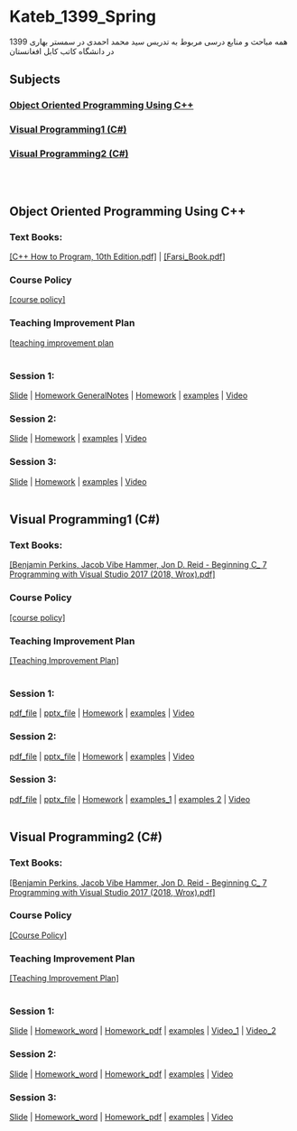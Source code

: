 # Kateb_1399_Spring
همه مباحث و منابع درسی مربوط به تدریس سید محمد احمدی در سمستر بهاری 1399 در دانشگاه کاتب کابل افغانستان

## Subjects
### **[Object Oriented Programming Using C++](#object-oriented-programming-using_cplusplus)**<br>
### **[Visual Programming1 (C#)](#visual-programming1-c#)**<br>
### **[Visual Programming2 (C#)](#visual-programming2-c#)**<br>
</br></br>
## Object Oriented Programming Using C++
### Text Books:
[[C++ How to Program, 10th Edition.pdf]](https://github.com/mohammadahmadi1395/Kateb_1399_Spring/blob/master/oop_using_cpp/lectures/books/C%2B%2B%20How%20to%20Program%2C%2010th%20Edition.pdf) 
| [[Farsi_Book.pdf]](https://github.com/mohammadahmadi1395/Kateb_1399_Spring/blob/master/oop_using_cpp/lectures/books/Farsi_Book.pdf)</br>
### Course Policy
[[course policy]](https://github.com/mohammadahmadi1395/Kateb_1399_Spring/blob/master/oop_using_cpp/plans/OOPUsingCPP_CoursePolicy_MohammadAhmadi.docx)
### Teaching Improvement Plan
[[teaching improvement plan](https://github.com/mohammadahmadi1395/Kateb_1399_Spring/blob/master/oop_using_cpp/plans/TeachingImprovementPlan_Spring_1399_Mohammad_Ahmadi.docx)</br></br>
### Session 1:
[Slide](https://github.com/mohammadahmadi1395/Kateb_1399_Spring/blob/master/oop_using_cpp/lectures/slides/001.ppt) 
| [Homework GeneralNotes](https://github.com/mohammadahmadi1395/Kateb_1399_Spring/blob/master/oop_using_cpp/homeworks/general_notes.docx) 
| [Homework](https://github.com/mohammadahmadi1395/Kateb_1399_Spring/blob/master/oop_using_cpp/homeworks/week1_chapter2.docx)
| [examples](https://github.com/mohammadahmadi1395/Kateb_1399_Spring/tree/master/oop_using_cpp/examples/001_chapter2) 
| <a href="https://www.youtube.com/watch?v=oNEp9iqCmVs&list=PLEfNg8fGQjuQkh6ywnv8dvaHh0hXfD28M&index=3" target="_blank">Video</a>
</br>
### Session 2:
[Slide](https://github.com/mohammadahmadi1395/Kateb_1399_Spring/blob/master/oop_using_cpp/lectures/slides/002.ppt) 
| [Homework](https://github.com/mohammadahmadi1395/Kateb_1399_Spring/blob/master/oop_using_cpp/homeworks/week2_chapter4.docx) 
| [examples](https://github.com/mohammadahmadi1395/Kateb_1399_Spring/tree/master/oop_using_cpp/examples/002_chapter4) 
| <a href="https://www.youtube.com/watch?v=0ddW20h3YZg&list=PLEfNg8fGQjuQkh6ywnv8dvaHh0hXfD28M&index=1" target="_blank">Video</a>
</br>
### Session 3:
[Slide](https://github.com/mohammadahmadi1395/Kateb_1399_Spring/blob/master/oop_using_cpp/lectures/slides/003.ppt) 
| [Homework](https://github.com/mohammadahmadi1395/Kateb_1399_Spring/blob/master/oop_using_cpp/homeworks/week3_chapter5.docx) 
| [examples](https://github.com/mohammadahmadi1395/Kateb_1399_Spring/tree/master/oop_using_cpp/examples/003_chapter5) 
| <a href="https://www.youtube.com/watch?v=oqbosO7n5KA&list=PLEfNg8fGQjuQkh6ywnv8dvaHh0hXfD28M&index=2" target="_blank">Video</a>
</br>
</br>
## Visual Programming1 (C#)
### Text Books:
[[Benjamin Perkins, Jacob Vibe Hammer, Jon D. Reid - Beginning C_ 7 Programming with Visual Studio  2017 (2018, Wrox).pdf]](https://github.com/mohammadahmadi1395/Kateb_1399_Spring/blob/master/visual_programming1/lectures/books/Benjamin%20Perkins%2C%20Jacob%20Vibe%20Hammer%2C%20Jon%20D.%20Reid%20-%20Beginning%20C_%207%20Programming%20with%20Visual%20Studio%20%202017%20(2018%2C%20Wrox).pdf)
</br>
### Course Policy
[[course policy]](https://github.com/mohammadahmadi1395/Kateb_1399_Spring/blob/master/visual_programming1/plans/VisualProgramming1_CoursePolicy_MohammadAhmadi.docx)
</br>
### Teaching Improvement Plan
[[Teaching Improvement Plan]](https://github.com/mohammadahmadi1395/Kateb_1399_Spring/blob/master/visual_programming1/plans/TeachingImprovementPlan_Spring_1399_Mohammad_Ahmadi.docx)
</br></br>
### Session 1:
[pdf_file](https://github.com/mohammadahmadi1395/Kateb_1399_Spring/blob/master/visual_programming1/lectures/slides/week1.pdf) 
| [pptx_file](https://github.com/mohammadahmadi1395/Kateb_1399_Spring/blob/master/visual_programming1/lectures/slides/week1.pptx) 
| [Homework](https://github.com/mohammadahmadi1395/Kateb_1399_Spring/blob/master/visual_programming1/homeworks/homework1.pdf) 
| [examples](https://github.com/mohammadahmadi1395/Kateb_1399_Spring/tree/master/visual_programming1/examples/Week1_Start%26HelloWorld) 
| <a href="https://www.youtube.com/watch?v=biZJJ-_VTRU&list=PLEfNg8fGQjuQiYPmh0GC1BVt0TMeKfLj_&index=1" target="_blank">Video</a>
</br>
### Session 2:
[pdf_file](https://github.com/mohammadahmadi1395/Kateb_1399_Spring/blob/master/visual_programming1/lectures/slides/week2.pdf) 
| [pptx_file](https://github.com/mohammadahmadi1395/Kateb_1399_Spring/blob/master/visual_programming1/lectures/slides/week2.pptx) 
| [Homework](https://github.com/mohammadahmadi1395/Kateb_1399_Spring/blob/master/visual_programming1/homeworks/homework2.pdf) 
| [examples](https://github.com/mohammadahmadi1395/Kateb_1399_Spring/tree/master/visual_programming1/examples/Week2_Variables_DataTypes) 
| <a href="https://www.youtube.com/watch?v=KupjXVVDurg&list=PLEfNg8fGQjuQiYPmh0GC1BVt0TMeKfLj_&index=2" target="_blank">Video</a>
</br>
### Session 3:
[pdf_file](https://github.com/mohammadahmadi1395/Kateb_1399_Spring/blob/master/visual_programming1/lectures/slides/week3.pdf) 
| [pptx_file](https://github.com/mohammadahmadi1395/Kateb_1399_Spring/blob/master/visual_programming1/lectures/slides/week3.pptx) 
| [Homework](https://github.com/mohammadahmadi1395/Kateb_1399_Spring/blob/master/visual_programming1/homeworks/homework3.pdf) 
| [examples_1](https://github.com/mohammadahmadi1395/Kateb_1399_Spring/tree/master/visual_programming1/examples/Week3_Namespace) 
| [examples 2](https://github.com/mohammadahmadi1395/Kateb_1399_Spring/tree/master/visual_programming1/examples/Week4_ControlStatements)
| <a href="https://www.youtube.com/watch?v=AB0QGnpP5i8&list=PLEfNg8fGQjuQiYPmh0GC1BVt0TMeKfLj_&index=3" target="_blank">Video</a>
</br>
</br>
## Visual Programming2 (C#)
### Text Books:
[[Benjamin Perkins, Jacob Vibe Hammer, Jon D. Reid - Beginning C_ 7 Programming with Visual Studio  2017 (2018, Wrox).pdf]](https://github.com/mohammadahmadi1395/Kateb_1399_Spring/blob/master/visual_programming2/lectures/books/Benjamin%20Perkins%2C%20Jacob%20Vibe%20Hammer%2C%20Jon%20D.%20Reid%20-%20Beginning%20C_%207%20Programming%20with%20Visual%20Studio%20%202017%20(2018%2C%20Wrox).pdf)
### Course Policy
[[Course Policy]](https://github.com/mohammadahmadi1395/Kateb_1399_Spring/blob/master/visual_programming2/plans/VisualProgramming2_CoursePolicy_MohammadAhmadi.docx)
</br>
### Teaching Improvement Plan
[[Teaching Improvement Plan]](https://github.com/mohammadahmadi1395/Kateb_1399_Spring/blob/master/visual_programming2/plans/TeachingImprovementPlan_Spring_1399_Mohammad_Ahmadi.docx)
</br></br>
### Session 1:
[Slide](https://github.com/mohammadahmadi1395/Kateb_1399_Spring/blob/master/visual_programming2/lectures/slides/week1.pptx) 
| [Homework_word](https://github.com/mohammadahmadi1395/Kateb_1399_Spring/blob/master/visual_programming2/homeworks/homeworkC%232-1.docx) 
| [Homework_pdf](https://github.com/mohammadahmadi1395/Kateb_1399_Spring/blob/master/visual_programming2/homeworks/homeworkC%232-1.pdf)
| [examples](https://github.com/mohammadahmadi1395/Kateb_1399_Spring/tree/master/visual_programming2/examples/Week1_Files) 
| <a href="https://www.youtube.com/watch?v=LuVp6dDCCX0&list=PLEfNg8fGQjuQG8J1IK2Qo-JB8XXlZz9j8&index=1" target="_blank">Video_1</a>
| <a href="https://www.youtube.com/watch?v=sNXT5N0Y5Qs&list=PLEfNg8fGQjuQG8J1IK2Qo-JB8XXlZz9j8&index=2" target="_blank">Video_2</a>
</br>
### Session 2:
[Slide](https://github.com/mohammadahmadi1395/Kateb_1399_Spring/blob/master/visual_programming2/lectures/slides/week2.pptx) 
| [Homework_word](https://github.com/mohammadahmadi1395/Kateb_1399_Spring/blob/master/visual_programming2/homeworks/homeworkC%232-2.docx) 
| [Homework_pdf](https://github.com/mohammadahmadi1395/Kateb_1399_Spring/blob/master/visual_programming2/homeworks/homeworkC%232-2.pdf) 
| [examples](https://github.com/mohammadahmadi1395/Kateb_1399_Spring/tree/master/visual_programming2/examples/Week2_ClassLibraries) 
| <a href="https://www.youtube.com/watch?v=2gTKDRsWZWw&list=PLEfNg8fGQjuQG8J1IK2Qo-JB8XXlZz9j8&index=3" target="_blank">Video</a>
</br>
### Session 3:
[Slide](https://github.com/mohammadahmadi1395/Kateb_1399_Spring/blob/master/visual_programming2/lectures/slides/week2.pptx) 
| [Homework_word](https://github.com/mohammadahmadi1395/Kateb_1399_Spring/blob/master/visual_programming2/homeworks/homeworkC%232-3.docx) 
| [Homework_pdf](https://github.com/mohammadahmadi1395/Kateb_1399_Spring/blob/master/visual_programming2/homeworks/homeworkC%232-3.pdf)
| [examples](https://github.com/mohammadahmadi1395/Kateb_1399_Spring/tree/master/visual_programming2/examples/Week3_MyService) 
| <a href="https://www.youtube.com/watch?v=2gTKDRsWZWw&list=PLEfNg8fGQjuQG8J1IK2Qo-JB8XXlZz9j8&index=3" target="_blank">Video</a>
</br>
</br>
